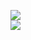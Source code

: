 [![](https://img.shields.io/badge/Made%20With-Github%20Spray-lightgrey.svg?style=for-the-badge&logo=github)](https://github.com/Annihil/github-spray#18053)  
[![](https://i.imgur.com/2DrTn0Z.gif)](https://github.com/Annihil/github-spray)